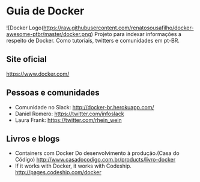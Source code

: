 # Guia de Docker #
![Docker Logo(https://raw.githubusercontent.com/renatosousafilho/docker-awesome-ptbr/master/docker.png)
Projeto para indexar informações a respeito de Docker. Como tutoriais, twitters e comunidades em pt-BR.

## Site oficial ##
https://www.docker.com/

## Pessoas e comunidades ##
* Comunidade no Slack: http://docker-br.herokuapp.com/
* Daniel Romero: https://twitter.com/infoslack
* Laura Frank: https://twitter.com/rhein_wein

## Livros e blogs ##
* Containers com Docker Do desenvolvimento à produção.(Casa do Código) http://www.casadocodigo.com.br/products/livro-docker
* If it works with Docker, it works with Codeship. http://pages.codeship.com/docker


